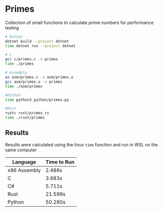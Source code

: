 # Primes

Collection of small functions to calculate prime numbers for performance testing

``` bash
# Dotnet
dotnet build --project dotnet
time dotnet run --project dotnet

# C
gcc c/primes.c -o primes
time ./primes

# Assembly
as asm/primes.s -o asm/primes.o
gcc asm/primes.o -o primes
time ./asm/primes

#Python
time python3 python/primes.py

#Rust
rustc rust/primes.rs
time ./rust/primes
```

## Results

Results were calculated using the linux `time` function and run in WSL on the same computer

| Language       | Time to Run |
| -------------- | ----------- | 
| x86 Assembly   |      2.486s | 
| C              |      3.683s |
| C#             |      5.711s |
| Rust           |     21.599s |
| Python         |     50.280s |
